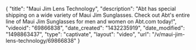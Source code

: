 {
    "title": "Maui Jim Lens Technology",
    "description": "Abt has special shipping on a wide variety of Maui Jim Sunglasses. Check out Abt's entire line of Maui Jim Sunglasses for men and women on Abt.com today!",
    "videoid": "69866838",
    "date_created": "1432235919",
    "date_modified": "1498863437",
    "type": "captivate",
    "layout": "video",
    "url": "\/v\/maui-jim-lens-technology\/69866838"
}
